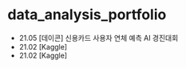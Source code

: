 # data_analysis_portfolio

* 21.05 [데이콘] 신용카드 사용자 연체 예측 AI 경진대회 
* 21.02 [Kaggle] 
* 21.02 [Kaggle]

